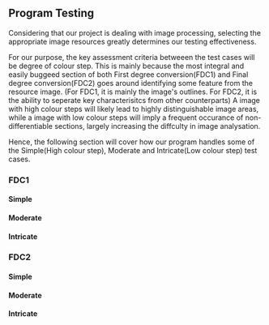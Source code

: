 ## Program Testing
Considering that our project is dealing with image processing, selecting the appropriate image resources greatly determines our testing effectiveness.

For our purpose, the key assessment criteria betweeen the test cases will be degree of colour step. This is mainly because the most integral and easily buggeed section of both First degree conversion(FDC1) and Final degree conversion(FDC2) goes around identifying some feature from the resource image. (For FDC1, it is mainly the image's outlines. For FDC2, it is the ability to seperate key characterisitcs from other counterparts) A image with high colour steps will likely lead to highly distinguishable image areas, while a image with low colour steps will imply a frequent occurance of non-differentiable sections, largely increasing the diffculty in image analysation.

Hence, the following section will cover how our program handles some of the Simple(High colour step), Moderate and Intricate(Low colour step) test cases.

### FDC1
#### Simple
#### Moderate
#### Intricate

### FDC2
#### Simple
#### Moderate
#### Intricate
